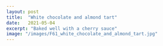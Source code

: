 ```yaml
---
layout: post
title:  "White chocolate and almond tart"
date:   2021-05-04
excerpt: "Baked well with a cherry sauce"
image: "/images/F61_white_chocolate_and_almond_tart.jpg"
---
```

